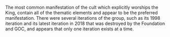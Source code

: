 The most common manifestation of the cult which explicitly worships the King, contain all of the thematic elements and appear to be the preferred manifestation. There were several iterations of the group, such as its 1998 iteration and its latest iteration in 2018 that was destroyed by the Foundation and GOC, and appears that only one iteration exists at a time.